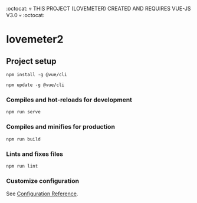 :octocat: 💀 THIS PROJECT (LOVEMETER) CREATED AND REQUIRES VUE-JS V3.0 💀 :octocat:

# lovemeter2

## Project setup
```
npm install -g @vue/cli

npm update -g @vue/cli
```

### Compiles and hot-reloads for development
```
npm run serve
```

### Compiles and minifies for production
```
npm run build
```

### Lints and fixes files
```
npm run lint
```

### Customize configuration
See [Configuration Reference](https://cli.vuejs.org/config/).
